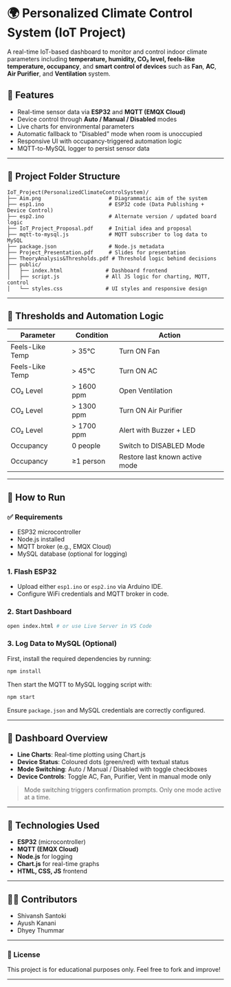 # 🌍 Personalized Climate Control System (IoT Project)

A real-time IoT-based dashboard to monitor and control indoor climate parameters including **temperature, humidity, CO₂ level, feels-like temperature, occupancy**, and **smart control of devices** such as **Fan**, **AC**, **Air Purifier**, and **Ventilation** system.

## 🌟 Features

* Real-time sensor data via **ESP32** and **MQTT (EMQX Cloud)**
* Device control through **Auto / Manual / Disabled** modes
* Live charts for environmental parameters
* Automatic fallback to "Disabled" mode when room is unoccupied
* Responsive UI with occupancy-triggered automation logic
* MQTT-to-MySQL logger to persist sensor data

---

## 🚀 Project Folder Structure

```
IoT_Project(PersonalizedClimateControlSystem)/
├── Aim.png                      # Diagrammatic aim of the system
├── esp1.ino                     # ESP32 code (Data Publishing + Device Control)
├── esp2.ino                     # Alternate version / updated board logic
├── IoT_Project_Proposal.pdf     # Initial idea and proposal
├── mqtt-to-mysql.js             # MQTT subscriber to log data to MySQL
├── package.json                 # Node.js metadata
├── Project_Presentation.pdf     # Slides for presentation
├── TheoryAnalysis&Thresholds.pdf # Threshold logic behind decisions
├── public/
│   ├── index.html              # Dashboard frontend
│   ├── script.js               # All JS logic for charting, MQTT, control
│   └── styles.css              # UI styles and responsive design
```

---

## 🧰 Thresholds and Automation Logic

| Parameter       | Condition  | Action                         |
| --------------- | ---------- | ------------------------------ |
| Feels-Like Temp | > 35°C     | Turn ON Fan                    |
| Feels-Like Temp | > 45°C     | Turn ON AC                     |
| CO₂ Level       | > 1600 ppm | Open Ventilation               |
| CO₂ Level       | > 1300 ppm | Turn ON Air Purifier           |
| CO₂ Level       | > 1700 ppm | Alert with Buzzer + LED        |
| Occupancy       | 0 people   | Switch to DISABLED Mode        |
| Occupancy       | ≥1 person  | Restore last known active mode |

---

## 🔧 How to Run

### ✅ Requirements

* ESP32 microcontroller
* Node.js installed
* MQTT broker (e.g., EMQX Cloud)
* MySQL database (optional for logging)

### 1. Flash ESP32

* Upload either `esp1.ino` or `esp2.ino` via Arduino IDE.
* Configure WiFi credentials and MQTT broker in code.

### 2. Start Dashboard

```bash
open index.html # or use Live Server in VS Code
```

### 3. Log Data to MySQL (Optional)

First, install the required dependencies by running:

```bash
npm install
```

Then start the MQTT to MySQL logging script with:
```bash
npm start
```

Ensure `package.json` and MySQL credentials are correctly configured.

---

## 🎨 Dashboard Overview

* **Line Charts**: Real-time plotting using Chart.js
* **Device Status**: Coloured dots (green/red) with textual status
* **Mode Switching**: Auto / Manual / Disabled with toggle checkboxes
* **Device Controls**: Toggle AC, Fan, Purifier, Vent in manual mode only

> Mode switching triggers confirmation prompts. Only one mode active at a time.

---

## 🚀 Technologies Used

* **ESP32** (microcontroller)
* **MQTT (EMQX Cloud)**
* **Node.js** for logging
* **Chart.js** for real-time graphs
* **HTML, CSS, JS** frontend

---

## 👨‍💼 Contributors

* Shivansh Santoki
* Ayush Kanani
* Dhyey Thummar

---

### 📄 License

This project is for educational purposes only. Feel free to fork and improve!

---
